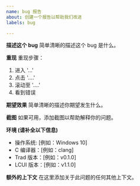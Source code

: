 ```yaml
---
name: bug 报告
about: 创建一个报告以帮助我们改进
labels: bug

---
```


**描述这个 bug**
简单清晰的描述这个 bug 是什么。

**重现**
重现步骤：
1. 进入 '...'
2. 点击 '....'
3. 滚动至 '....'
4. 看到错误

**期望效果**
简单清晰的描述你期望发生什么。

**截图**
如果可用，添加截图以帮助解释你的问题。

**环境 (请补全以下信息)**
- 操作系统: [例如：Windows 10]
- C 编译器：[例如：clang]
- Trad 版本：[例如：v0.1.0]
- LCUI 版本：[例如：v1.1.0]

**额外的上下文**
在这里添加关于此问题的任何其他上下文。
